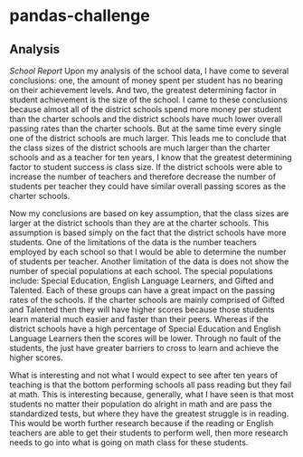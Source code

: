 # pandas-challenge
## Analysis

*School Report*
Upon my analysis of the school data, I have come to several conclusions: one, the amount of money spent per student has no bearing on their achievement levels. And two, the greatest determining factor in student achievement is the size of the school. I came to these conclusions because almost all of the district schools spend more money per student than the charter schools and the district schools have much lower overall passing rates than the charter schools. But at the same time every single one of the district schools are much larger. This leads me to conclude that the class sizes of the district schools are much larger than the charter schools and as a teacher for ten years, I know that the greatest determining factor to student success is class size. If the district schools were able to increase the number of teachers and therefore decrease the number of students per teacher they could have similar overall passing scores as the charter schools. 

Now my conclusions are based on key assumption, that the class sizes are larger at the district schools than they are at the charter schools. This assumption is based simply on the fact that the district schools have more students. One of the limitations of the data is the number teachers employed by each school so that I would be able to determine the number of students per teacher.  Another limitation of the data is does not show the number of special populations at each school. The special populations include: Special Education, English Language Learners, and Gifted and Talented. Each of these groups can have a great impact on the passing rates of the schools. If the charter schools are mainly comprised of Gifted and Talented then they will have higher scores because those students learn material much easier and faster than their peers. Whereas if the district schools have a high percentage of Special Education and English Language Learners then the scores will be lower. Through no fault of the students, the just have greater barriers to cross to learn and achieve the higher scores. 

What is interesting and not what I would expect to see after ten years of teaching is that the bottom performing schools all pass reading but they fail at math. This is interesting because, generally, what I have seen is that most students no matter their population do alright in math and are pass the standardized tests, but where they have the greatest struggle is in reading. This would be worth further research because if the reading or English teachers are able to get their students to perform well, then more research needs to go into what is going on math class for these students. 

